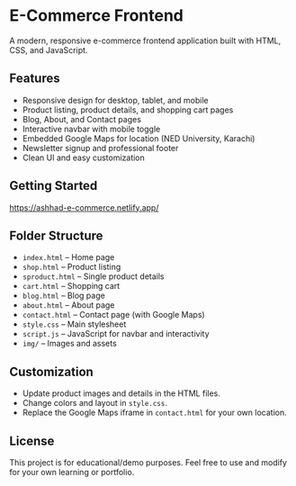 # E-Commerce Frontend

A modern, responsive e-commerce frontend application built with HTML, CSS, and JavaScript.

## Features

- Responsive design for desktop, tablet, and mobile
- Product listing, product details, and shopping cart pages
- Blog, About, and Contact pages
- Interactive navbar with mobile toggle
- Embedded Google Maps for location (NED University, Karachi)
- Newsletter signup and professional footer
- Clean UI and easy customization

## Getting Started

https://ashhad-e-commerce.netlify.app/

## Folder Structure

- `index.html` – Home page
- `shop.html` – Product listing
- `sproduct.html` – Single product details
- `cart.html` – Shopping cart
- `blog.html` – Blog page
- `about.html` – About page
- `contact.html` – Contact page (with Google Maps)
- `style.css` – Main stylesheet
- `script.js` – JavaScript for navbar and interactivity
- `img/` – Images and assets

## Customization

- Update product images and details in the HTML files.
- Change colors and layout in `style.css`.
- Replace the Google Maps iframe in `contact.html` for your own location.

## License

This project is for educational/demo purposes. Feel free to use and modify for your own learning or portfolio.

